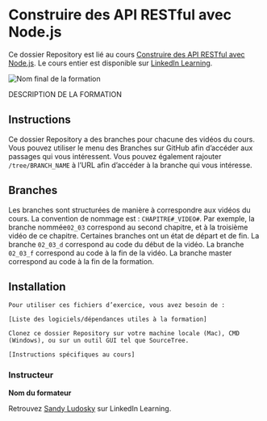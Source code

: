 # Construire des API RESTful avec Node.js
Ce dossier Repository est lié au cours [Construire des API RESTful avec Node.js][lil-course-url]. Le cours entier est disponible sur [LinkedIn Learning](www.linkedin.com/learning).

![Nom final de la formation][lil-thumbnail-url]

DESCRIPTION DE LA FORMATION

## Instructions
Ce dossier Repository a des branches pour chacune des vidéos du cours. Vous pouvez utiliser le menu des Branches sur GitHub afin d’accéder aux passages qui vous intéressent. Vous pouvez également rajouter `/tree/BRANCH_NAME` à l’URL afin d’accéder à la branche qui vous intéresse.

## Branches
Les branches sont structurées de manière à correspondre aux vidéos du cours. La convention de nommage est : `CHAPITRE#_VIDEO#`. Par exemple, la branche nommée`02_03` correspond au second chapitre, et à la troisième vidéo de ce chapitre. Certaines branches ont un état de départ et de fin.
La branche `02_03_d` correspond au code du début de la vidéo.
La branche `02_03_f` correspond au code à la fin de la vidéo.
La branche master correspond au code à la fin de la formation.

## Installation
    Pour utiliser ces fichiers d’exercice, vous avez besoin de :

    [Liste des logiciels/dépendances utiles à la formation]

    Clonez ce dossier Repository sur votre machine locale (Mac), CMD (Windows), ou sur un outil GUI tel que SourceTree.

    [Instructions spécifiques au cours]

### Instructeur

**Nom du formateur**

 Retrouvez [Sandy Ludosky](https://www.linkedin.com/learning/instructors/) sur LinkedIn Learning.

[lil-course-url]: https://www.linkedin.com/learning/building-a-graphql-project-with-react-js
[lil-thumbnail-url]: https://cdn.lynda.com/course/2875095/2875095-1615224395432-16x9.jpg
